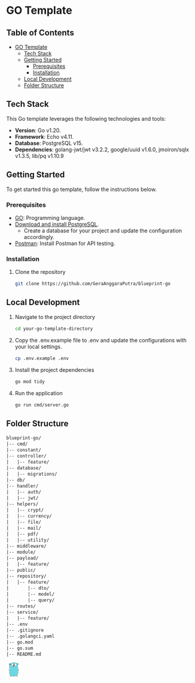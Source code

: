 # GO Template 

## Table of Contents

- [GO Template](#go-template)
  - [Tech Stack](#tech-stack)
  - [Getting Started](#getting-started)
    - [Prerequisites](#prerequisites)
    - [Installation](#installation)
  - [Local Development](#local-development)
  - [Folder Structure](#folder-structure)
 
## Tech Stack

This Go template leverages the following technologies and tools:

- **Version**: Go v1.20.
- **Framework**: Echo v4.11.
- **Database**: PostgreSQL v15.
- **Dependencies**: golang-jwt/jwt v3.2.2, google/uuid v1.6.0, jmoiron/sqlx v1.3.5, lib/pq v1.10.9

## Getting Started

To get started this go template, follow the instructions below.

### Prerequisites

- [GO](https://golang.org/dl/): Programming language.
- [Download and install PostgreSQL](https://www.postgresql.org/download/).
  - Create a database for your project and update the configuration accordingly.
- [Postman](https://www.postman.com/downloads/): Install Postman for API testing.


### Installation

1. Clone the repository
   ```bash
   git clone https://github.com/GeraAnggaraPutra/blueprint-go
   ```

## Local Development

1. Navigate to the project directory
    ```bash
    cd your-go-template-directory
    ```

2. Copy the .env.example file to .env and update the configurations with your local settings.
    ```bash
    cp .env.example .env
    ```

3. Install the project dependencies
    ```bash
    go mod tidy
    ```

4. Run the application
    ```bash
    go run cmd/server.go
    ```

## Folder Structure

```
blueprint-go/
|-- cmd/
|-- constant/
|-- controller/
|   |-- feature/
|-- database/
|   |-- migrations/
|-- db/
|-- handler/
|   |-- auth/
|   |-- jwt/
|-- helpers/
|   |-- crypt/
|   |-- currency/
|   |-- file/
|   |-- mail/
|   |-- pdf/
|   |-- utility/
|-- middleware/
|-- module/
|-- payload/
|   |-- feature/
|-- public/
|-- repository/
|   |-- feature/
|       |-- dto/
|       |-- model/
|       |-- query/
|-- routes/
|-- service/
|   |-- feature/
|-- .env
|-- .gitignore
|-- .golangci.yaml
|-- go.mod
|-- go.sum
|-- README.md
```

<a href="https://golang.org/" target="_blank" rel="noreferrer"> <img src="https://raw.githubusercontent.com/devicons/devicon/master/icons/go/go-original.svg" alt="golang" width="40" height="40"/> </a>